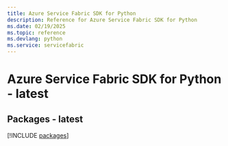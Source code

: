 ```yaml
---
title: Azure Service Fabric SDK for Python
description: Reference for Azure Service Fabric SDK for Python
ms.date: 02/19/2025
ms.topic: reference
ms.devlang: python
ms.service: servicefabric
---
```

# Azure Service Fabric SDK for Python - latest
## Packages - latest
[!INCLUDE [packages](service-fabric-index.md)]